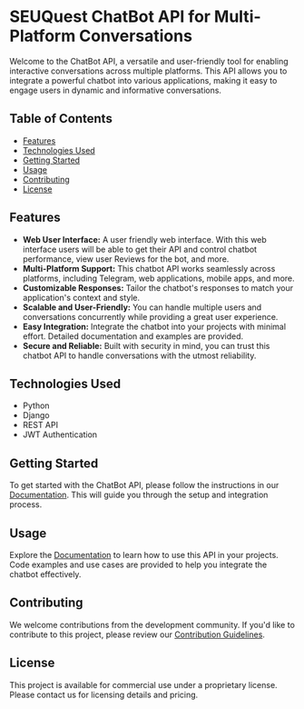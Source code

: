 # SEUQuest ChatBot API for Multi-Platform Conversations

Welcome to the ChatBot API, a versatile and user-friendly tool for enabling interactive conversations across multiple platforms. This API allows you to integrate a powerful chatbot into various applications, making it easy to engage users in dynamic and informative conversations.

## Table of Contents

- [Features](#features)
- [Technologies Used](#technologies-used)
- [Getting Started](#getting-started)
- [Usage](#usage)
- [Contributing](#contributing)
- [License](#license)

## Features

- **Web User Interface:** A user friendly web interface. With this web interface users will be able to get their API and control chatbot performance, view user Reviews for the bot, and more.
- **Multi-Platform Support:** This chatbot API works seamlessly across platforms, including Telegram, web applications, mobile apps, and more.
- **Customizable Responses:** Tailor the chatbot's responses to match your application's context and style.
- **Scalable and User-Friendly:** You can handle multiple users and conversations concurrently while providing a great user experience.
- **Easy Integration:** Integrate the chatbot into your projects with minimal effort. Detailed documentation and examples are provided.
- **Secure and Reliable:** Built with security in mind, you can trust this chatbot API to handle conversations with the utmost reliability.

## Technologies Used

- Python
- Django
- REST API
- JWT Authentication

## Getting Started

To get started with the ChatBot API, please follow the instructions in our [Documentation](#documentation). This will guide you through the setup and integration process.

## Usage

Explore the [Documentation](#documentation) to learn how to use this API in your projects. Code examples and use cases are provided to help you integrate the chatbot effectively.

## Contributing

We welcome contributions from the development community. If you'd like to contribute to this project, please review our [Contribution Guidelines](#contributing).

## License

This project is available for commercial use under a proprietary license. Please contact us for licensing details and pricing.


